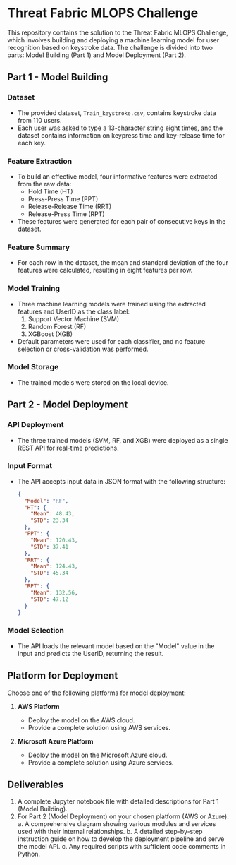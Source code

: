 
# Threat Fabric MLOPS Challenge

This repository contains the solution to the Threat Fabric MLOPS Challenge, which involves building and deploying a machine learning model for user recognition based on keystroke data. The challenge is divided into two parts: Model Building (Part 1) and Model Deployment (Part 2).

## Part 1 - Model Building

### Dataset
- The provided dataset, `Train_keystroke.csv`, contains keystroke data from 110 users.
- Each user was asked to type a 13-character string eight times, and the dataset contains information on keypress time and key-release time for each key.

### Feature Extraction
- To build an effective model, four informative features were extracted from the raw data:
  - Hold Time (HT)
  - Press-Press Time (PPT)
  - Release-Release Time (RRT)
  - Release-Press Time (RPT)
- These features were generated for each pair of consecutive keys in the dataset.

### Feature Summary
- For each row in the dataset, the mean and standard deviation of the four features were calculated, resulting in eight features per row.

### Model Training
- Three machine learning models were trained using the extracted features and UserID as the class label:
  1. Support Vector Machine (SVM)
  2. Random Forest (RF)
  3. XGBoost (XGB)
- Default parameters were used for each classifier, and no feature selection or cross-validation was performed.

### Model Storage
- The trained models were stored on the local device.

## Part 2 - Model Deployment

### API Deployment
- The three trained models (SVM, RF, and XGB) were deployed as a single REST API for real-time predictions.

### Input Format
- The API accepts input data in JSON format with the following structure:
  ```json
  {
    "Model": "RF",
    "HT": {
      "Mean": 48.43,
      "STD": 23.34
    },
    "PPT": {
      "Mean": 120.43,
      "STD": 37.41
    },
    "RRT": {
      "Mean": 124.43,
      "STD": 45.34
    },
    "RPT": {
      "Mean": 132.56,
      "STD": 47.12
    }
  }
  ```

### Model Selection
- The API loads the relevant model based on the "Model" value in the input and predicts the UserID, returning the result.

## Platform for Deployment

Choose one of the following platforms for model deployment:

1. **AWS Platform**
   - Deploy the model on the AWS cloud.
   - Provide a complete solution using AWS services.

2. **Microsoft Azure Platform**
   - Deploy the model on the Microsoft Azure cloud.
   - Provide a complete solution using Azure services.

## Deliverables

1. A complete Jupyter notebook file with detailed descriptions for Part 1 (Model Building).
2. For Part 2 (Model Deployment) on your chosen platform (AWS or Azure):
   a. A comprehensive diagram showing various modules and services used with their internal relationships.
   b. A detailed step-by-step instruction guide on how to develop the deployment pipeline and serve the model API.
   c. Any required scripts with sufficient code comments in Python.

